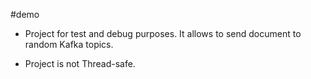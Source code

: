 #demo

* Project for test and debug purposes. It allows to send document to random Kafka topics.

* Project is not Thread-safe.